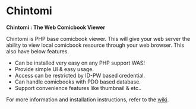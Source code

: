 # Chintomi
**Chintomi : The Web Comicbook Viewer**

Chintomi is PHP base comicbook viewer. This will give your web server the ability to view local comicbook resource through your web browser.
This also have below features.

* Can be installed very easy on any PHP support WAS!
* Provide simple UI & easy usage.
* Access can be restricted by ID-PW based credential.
* Can handle comicbooks with PDO based database.
* Support convenience features like thumbnail & etc..

For more information and installation instructions, refer to the [wiki](https://wiki.chinchister.com/chintomi).
